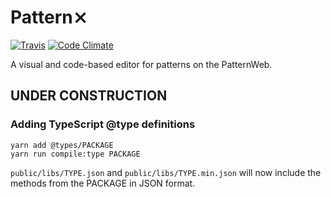 # Pattern⨯

[![Travis](https://img.shields.io/travis/patternweb/patternx/master.svg)](https://travis-ci.org/patternweb/patternx)
[![Code Climate](https://img.shields.io/codeclimate/github/patternweb/patternx.svg)](https://codeclimate.com/github/patternweb/patternx)

A visual and code-based editor for patterns on the PatternWeb.

## UNDER CONSTRUCTION

### Adding TypeScript @type definitions

```
yarn add @types/PACKAGE
yarn run compile:type PACKAGE
```

`public/libs/TYPE.json` and `public/libs/TYPE.min.json` will now include the methods from the PACKAGE in JSON format.
